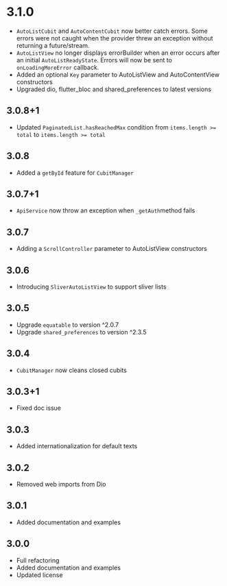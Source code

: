 # 3.1.0

* `AutoListCubit` and `AutoContentCubit` now better catch errors. Some errors were not caught when
the provider threw an exception without returning a future/stream.
* `AutoListView` no longer displays errorBuilder when an error occurs after an initial `AutoListReadyState`.
Errors will now be sent to `onLoadingMoreError` callback.
* Added an optional `Key` parameter to AutoListView and AutoContentView constructors
* Upgraded dio, flutter_bloc and shared_preferences to latest versions

## 3.0.8+1

* Updated `PaginatedList.hasReachedMax` condition from `items.length >= total` to `items.length >= total`

## 3.0.8

* Added a `getById` feature for `CubitManager`

## 3.0.7+1

* `ApiService` now throw an exception when `_getAuth`method fails

## 3.0.7

* Adding a `ScrollController` parameter to AutoListView constructors

## 3.0.6

* Introducing `SliverAutoListView` to support sliver lists

## 3.0.5

* Upgrade `equatable` to version ^2.0.7
* Upgrade `shared_preferences` to version ^2.3.5

## 3.0.4

* `CubitManager` now cleans closed cubits 

## 3.0.3+1

* Fixed doc issue

## 3.0.3

* Added internationalization for default texts

## 3.0.2

* Removed web imports from Dio

## 3.0.1

* Added documentation and examples

## 3.0.0

* Full refactoring
* Added documentation and examples
* Updated license